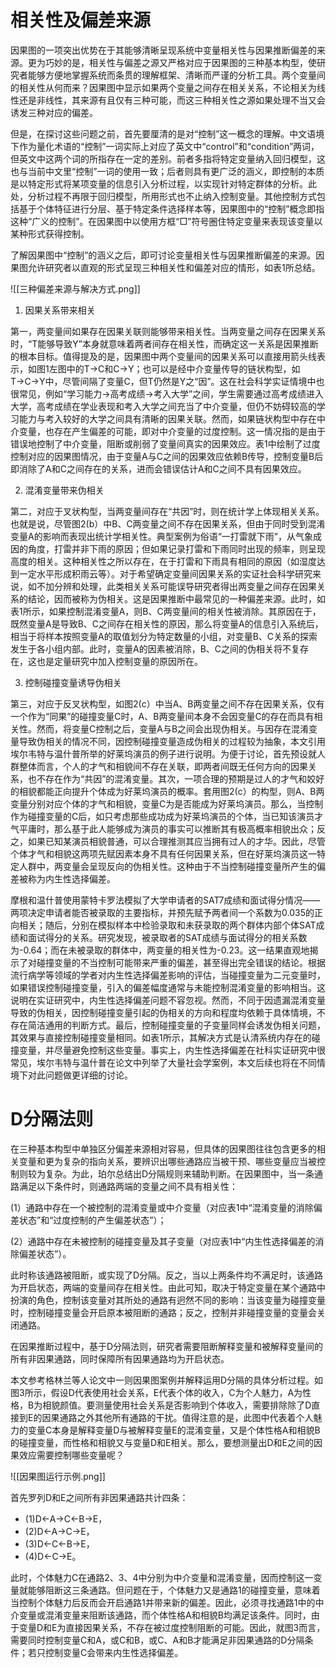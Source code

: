 # 相关性及偏差来源

因果图的一项突出优势在于其能够清晰呈现系统中变量相关性与因果推断偏差的来源。更为巧妙的是，相关性与偏差之源又严格对应于因果图的三种基本构型，使研究者能够方便地掌握系统而条贯的理解框架、清晰而严谨的分析工具。两个变量间的相关性从何而来？因果图中显示如果两个变量之间存在相关关系，不论相关为线性还是非线性，其来源有且仅有三种可能，而这三种相关性之源如果处理不当又会诱发三种对应的偏差。

但是，在探讨这些问题之前，首先要厘清的是对“控制”这一概念的理解。中文语境下作为量化术语的“控制”一词实际上对应了英文中“control”和“condition”两词，但英文中这两个词的所指存在一定的差别。前者多指将特定变量纳入回归模型，这也与当前中文里“控制”一词的使用一致；后者则具有更广泛的涵义，即控制的本质是以特定形式将某项变量的信息引入分析过程，以实现针对特定群体的分析。此处，分析过程不再限于回归模型，所用形式也不止纳入控制变量。其他控制方式包括基于个体特征进行分层、基于特定条件选择样本等，因果图中的“控制”概念即指这种“广义的控制”。在因果图中以使用方框“□”符号圈住特定变量来表现该变量以某种形式获得控制。

了解因果图中“控制”的涵义之后，即可讨论变量相关性与因果推断偏差的来源。因果图允许研究者以直观的形式呈现三种相关性和偏差对应的情形，如表1所总结。

![[三种偏差来源与解决方式.png]]

1. 因果关系带来相关

第一，两变量间如果存在因果关联则能够带来相关性。当两变量之间存在因果关系时，“T能够导致Y”本身就意味着两者间存在相关性，而确定这一关系是因果推断的根本目标。值得提及的是，因果图中两个变量间的因果关系可以直接用箭头线表示，如图1左图中的T→C和C→Y；也可以是经中介变量传导的链状构型，如T→C→Y中，尽管间隔了变量C，但T仍然是Y之“因”。这在社会科学实证情境中也很常见，例如“学习能力→高考成绩→考入大学”之间，学生需要通过高考成绩进入大学，高考成绩在学业表现和考入大学之间充当了中介变量，但仍不妨碍较高的学习能力与考入较好的大学之间具有清晰的因果关联。然而，如果链状构型中存在中介变量，也存在产生偏差的可能，即对中介变量的过度控制。这一情况指的是由于错误地控制了中介变量，阻断或削弱了变量间真实的因果效应。表1中绘制了过度控制对应的因果图情况，由于变量A与C之间的因果效应依赖B传导，控制变量B后即消除了A和C之间存在的关系，进而会错误估计A和C之间不具有因果效应。

2. 混淆变量带来伪相关

第二，对应于叉状构型，当两变量间存在“共因”时，则在统计学上体现相关关系。也就是说，尽管图2(b）中B、C两变量之间不存在因果关系，但由于同时受到混淆变量A的影响而表现出统计学相关性。典型案例为俗语“一打雷就下雨”，从气象成因的角度，打雷并非下雨的原因；但如果记录打雷和下雨同时出现的频率，则呈现高度的相关。这种相关性之所以存在，在于打雷和下雨具有相同的原因（如湿度达到一定水平形成积雨云等）。对于希望确定变量间因果关系的实证社会科学研究来说，如不加分辨和处理，此类相关关系可能误导研究者得出两变量之间存在因果关系的结论，因而被称为伪相关。这是因果推断中最常见的一种偏差来源。此时，如表1所示，如果控制混淆变量A，则B、C两变量间的相关性被消除。其原因在于，既然变量A是导致B、C之间存在相关性的原因，那么将变量A的信息引入系统后，相当于将样本按照变量A的取值划分为特定数量的小组，对变量B、C关系的探索发生于各小组内部。此时，变量A的因素被消除，B、C之间的伪相关将不复存在，这也是定量研究中加入控制变量的原因所在。

3. 控制碰撞变量诱导伪相关

第三，对应于反叉状构型，如图2(c）中当A、B两变量之间不存在因果关系，仅有一个作为“同果”的碰撞变量C时，A、B两变量间本身不会因变量C的存在而具有相关性。然而，将变量C控制之后，变量A与B之间会出现伪相关。与因存在混淆变量导致伪相关的情况不同，因控制碰撞变量造成伪相关的过程较为抽象，本文引用埃尔韦特与温什普所举的好莱坞演员的例子进行说明。为便于讨论，首先预设就人群整体而言，个人的才气和相貌间不存在关联，即两者间既无任何方向的因果关系，也不存在作为“共因”的混淆变量。其次，一项合理的预期是过人的才气和姣好的相貌都能正向提升个体成为好莱坞演员的概率。套用图2(c）的构型，则A、B两变量分别对应个体的才气和相貌，变量C为是否能成为好莱坞演员。那么，当控制作为碰撞变量的C后，如只考虑那些成功成为好莱坞演员的个体，当已知该演员才气平庸时，那么基于此人能够成为演员的事实可以推断其有极高概率相貌出众；反之，如果已知某演员相貌普通，可以合理推测其应当拥有过人的才华。因此，尽管个体才气和相貌这两项先赋因素本身不具有任何因果关系，但在好莱坞演员这一特定人群中，两变量会呈现反向的伪相关性。这种由于不当控制碰撞变量所产生的偏差被称为内生性选择偏差。

摩根和温什普使用蒙特卡罗法模拟了大学申请者的SAT7成绩和面试得分情况——两项决定申请者能否被录取的主要指标，并预先赋予两者间一个系数为0.035的正向相关；随后，分别在模拟样本中检验录取和未获录取的两个群体内部个体SAT成绩和面试得分的关系。研究发现，被录取者的SAT成绩与面试得分的相关系数为-0.64；而在未被录取的群体中，两变量的相关性为-0.23。这一结果直观地揭示了对碰撞变量的不当控制可能带来严重的偏差，甚至得出完全错误的结论。根据流行病学等领域的学者对内生性选择偏差影响的评估，当碰撞变量为二元变量时，如果错误控制碰撞变量，引入的偏差幅度通常与未能控制混淆变量的影响相当。这说明在实证研究中，内生性选择偏差问题不容忽视。然而，不同于因遗漏混淆变量导致的伪相关，因控制碰撞变量引起的伪相关的方向和程度均依赖于具体情境，不存在简洁通用的判断方式。最后，控制碰撞变量的子变量同样会诱发伪相关问题，其效果与直接控制碰撞变量相同。如表1所示，其解决方式是认清系统内存在的碰撞变量，并尽量避免控制这些变量。事实上，内生性选择偏差在社科实证研究中很常见，埃尔韦特与温什普在论文中列举了大量社会学案例，本文后续也将在不同情境下对此问题做更详细的讨论。

# D分隔法则

在三种基本构型中单独区分偏差来源相对容易，但具体的因果图往往包含更多的相关变量和更为复杂的指向关系，要辨识出哪些通路应当被干预、哪些变量应当被控制则较为复杂。为此，珀尔总结出D分隔规则来辅助判断。在因果图中，当一条通路满足以下条件时，则通路两端的变量之间不具有相关性：

(1）通路中存在一个被控制的混淆变量或中介变量（对应表1中“混淆变量的消除偏差状态”和“过度控制的产生偏差状态”）；

(2）通路中存在未被控制的碰撞变量及其子变量（对应表1中“内生性选择偏差的消除偏差状态”）。

此时称该通路被阻断，或实现了D分隔。反之，当以上两条件均不满足时，该通路为开启状态，两端的变量间存在相关性。由此可知，取决于特定变量在某个通路中扮演的角色，控制该变量对其所处的通路有迥然不同的影响：当该变量为碰撞变量时，控制碰撞变量会开启原本被阻断的通路；反之，控制并非碰撞变量的变量会关闭通路。

在因果推断过程中，基于D分隔法则，研究者需要阻断解释变量和被解释变量间的所有非因果通路，同时保障所有因果通路均为开启状态。

本文参考格林兰等人论文中一则因果图案例并解释运用D分隔的具体分析过程。如图3所示，假设D代表使用社会关系，E代表个体的收入，C为个人魅力，A为性格，B为相貌颜值。要测量使用社会关系是否影响到个体收入，需要排除除了D直接到E的因果通路之外其他所有通路的干扰。值得注意的是，此图中代表着个人魅力的变量C本身是解释变量D与被解释变量E的混淆变量，又是个体性格A和相貌B的碰撞变量，而性格和相貌又与变量D和E相关。那么，要想测量出D和E之间的因果效应需要控制哪些变量呢？

![[因果图运行示例.png]]

首先罗列D和E之间所有非因果通路共计四条：
- (1)D←A→C←B→E，
- (2)D←A→C→E，
- (3)D←C←B→E，
- (4)D←C→E。

此时，个体魅力C在通路2、3、4中分别为中介变量和混淆变量，因而控制这一变量就能够阻断这三条通路。但问题在于，个体魅力又是通路1的碰撞变量，意味着当控制个体魅力后反而会开启通路1并带来新的偏差。因此，必须寻找通路1中的中介变量或混淆变量来阻断该通路，而个体性格A和相貌B均满足该条件。同时，由于变量D和E为直接因果关系，不存在被过度控制阻断的可能。因此，就图3而言，需要同时控制变量C和A，或C和B，或C、A和B才能满足非因果通路的D分隔条件；若只控制变量C会带来内生性选择偏差。